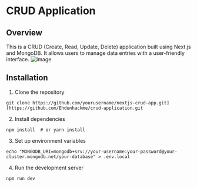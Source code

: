 # CRUD Application 

## Overview

This is a CRUD (Create, Read, Update, Delete) application built using Next.js and MongoDB. It allows users to manage data entries with a user-friendly interface. 
![image](https://github.com/user-attachments/assets/7d475f46-81e4-478a-843e-38d8ec13a4e1)


## Installation
1. Clone the repository
```
git clone https://github.com/yourusername/nextjs-crud-app.git](https://github.com/Ehdunhackme/crud-application.git
```
2. Install dependencies
```
npm install  # or yarn install
```
3. Set up environment variables
```
echo "MONGODB_URI=mongodb+srv://your-username:your-password@your-cluster.mongodb.net/your-database" > .env.local
```
4. Run the development server
```
npm run dev
``` 
